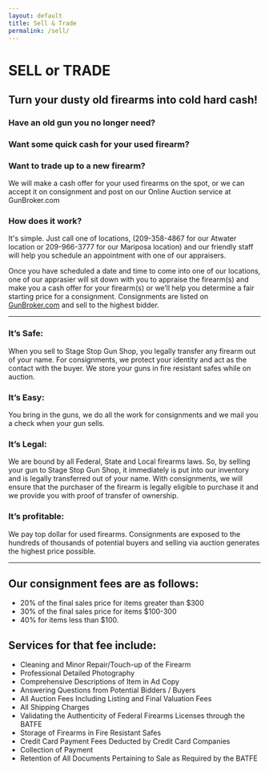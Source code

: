 ```yaml
---
layout: default
title: Sell & Trade
permalink: /sell/
---
```


# SELL or TRADE

## Turn your dusty old firearms into cold hard cash!

### Have an old gun you no longer need?

### Want some quick cash for your used firearm?

### Want to trade up to a new firearm?

We will make a cash offer for your used firearms on the spot, or we can accept it on consignment and post on our Online Auction service at GunBroker.com

### How does it work?

It's simple. Just call one of locations, (209-358-4867 for our Atwater location or 209-966-3777 for our Mariposa location) and our friendly staff will help you schedule an appointment with one of our appraisers.

Once you have scheduled a date and time to come into one of our locations, one of our apprasier will sit down with you to appraise the firearm(s) and make you a cash offer for your firearm(s) or we’ll help you determine a fair starting price for a consignment. Consignments are listed on <a href="http://www.gunbroker.com/Auction/BI.aspx?IncludeSellers=2068753" target="_blank">GunBroker.com</a> and sell to the highest bidder.

<hr>

### It’s Safe:
When you sell to Stage Stop Gun Shop, you legally transfer any firearm out of your name. For consignments, we protect your identity and act as the contact with the buyer. We store your guns in fire resistant safes while on auction.

### It’s Easy:
You bring in the guns, we do all the work for consignments and we mail you a check when your gun sells.

### It’s Legal:
We are bound by all Federal, State and Local firearms laws. So, by selling your gun to Stage Stop Gun Shop, it immediately is put into our inventory and is legally transferred out of your name. With consignments, we will ensure that the purchaser of the firearm is legally eligible to purchase it and we provide you with proof of transfer of ownership.

### It’s profitable:
We pay top dollar for used firearms. Consignments are exposed to the hundreds of thousands of potential buyers and selling via auction generates the highest price possible.

<hr>

## Our consignment fees are as follows:

- 20% of the final sales price for items greater than $300  
- 30% of the final sales price for items $100-300  
- 40% for items less than $100.  

## Services for that fee include:

- Cleaning and Minor Repair/Touch-up of the Firearm
- Professional Detailed Photography
- Comprehensive Descriptions of Item in Ad Copy
- Answering Questions from Potential Bidders / Buyers
- All Auction Fees Including Listing and Final Valuation Fees
- All Shipping Charges
- Validating the Authenticity of Federal Firearms Licenses through the BATFE
- Storage of Firearms in Fire Resistant Safes
- Credit Card Payment Fees Deducted by Credit Card Companies
- Collection of Payment
- Retention of All Documents Pertaining to Sale as Required by the BATFE

